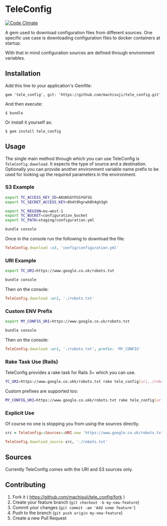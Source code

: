 # TeleConfig

[![Code Climate](https://codeclimate.com/github/machisuji/tele_config/badges/gpa.svg)](https://codeclimate.com/github/machisuji/tele_config)

A gem used to download configuration files from different sources.
One specific use case is downloading configuration files to docker containers at startup.

With that in mind configuration sources are defined through environment variables.

## Installation

Add this line to your application's Gemfile:

    gem 'tele_config', git: 'https://github.com/machisuji/tele_config.git'

And then execute:

    $ bundle

Or install it yourself as:

    $ gem install tele_config

## Usage

The single main method through which you can use TeleConfig is `TeleConfig.download`.
It expects the type of source and a destination. Optionally you can provide another
environment variable name prefix to be used for looking up the required parameters
in the environment.

### S3 Example

```bash
export TC_ACCESS_KEY_ID=AKUHSGYFGSYGFSG
export TC_SECRET_ACCESS_KEY=8h4t9hgrwh8h4gh3gh

export TC_REGION=eu-west-1
export TC_BUCKET=configuration_bucket
export TC_PATH=staging/configuration.yml

bundle console
```

Once in the console run the following to download the file:

```ruby
TeleConfig.download :s3, 'config/configuration.yml'
```

### URI Example

```bash
export TC_URI=https://www.google.co.uk/robots.txt

bundle console
```

Then on the console:

```ruby
TeleConfig.download :uri, './robots.txt'
```

### Custom ENV Prefix

```bash
export MY_CONFIG_URI=https://www.google.co.uk/robots.txt

bundle console
```

Then on the console:

```ruby
TeleConfig.download :uri, './robots.txt', prefix: 'MY_CONFIG'
```

### Rake Task Use (Rails)

TeleConfig provides a rake task for Rails 3+ which you can use.

```bash
TC_URI=https://www.google.co.ukk/robots.txt rake tele_config[uri,./robots.txt]
```

Custom prefixes are supported too:

```bash
MY_CONFIG_URI=https://www.google.co.ukk/robots.txt rake tele_config[uri,./robots.txt,MY_CONFIG]
```

### Explicit Use

Of course no one is stopping you from using the sources directly.

```ruby
src = TeleConfig::Sources::URI.new 'https://www.google.co.uk/robots.txt'

TeleConfig.download_source src, './robots.txt'
```

## Sources

Currently TeleConfig comes with the URI and S3 sources only.

## Contributing

1. Fork it ( https://github.com/machisuji/tele_config/fork )
2. Create your feature branch (`git checkout -b my-new-feature`)
3. Commit your changes (`git commit -am 'Add some feature'`)
4. Push to the branch (`git push origin my-new-feature`)
5. Create a new Pull Request
